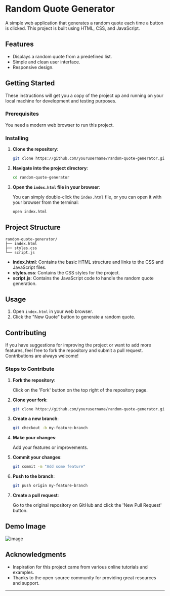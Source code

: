 # Random Quote Generator

A simple web application that generates a random quote each time a button is clicked. This project is built using HTML, CSS, and JavaScript.

## Features

- Displays a random quote from a predefined list.
- Simple and clean user interface.
- Responsive design.

## Getting Started

These instructions will get you a copy of the project up and running on your local machine for development and testing purposes.

### Prerequisites

You need a modern web browser to run this project.

### Installing

1. **Clone the repository**:

    ```bash
    git clone https://github.com/yourusername/random-quote-generator.git
    ```

2. **Navigate into the project directory**:

    ```bash
    cd random-quote-generator
    ```

3. **Open the `index.html` file in your browser**:

    You can simply double-click the `index.html` file, or you can open it with your browser from the terminal:

    ```bash
    open index.html
    ```

## Project Structure

```
random-quote-generator/
├── index.html
├── styles.css
└── script.js
```

- **index.html**: Contains the basic HTML structure and links to the CSS and JavaScript files.
- **styles.css**: Contains the CSS styles for the project.
- **script.js**: Contains the JavaScript code to handle the random quote generation.

## Usage

1. Open `index.html` in your web browser.
2. Click the "New Quote" button to generate a random quote.

## Contributing

If you have suggestions for improving the project or want to add more features, feel free to fork the repository and submit a pull request. Contributions are always welcome!

### Steps to Contribute

1. **Fork the repository**:

    Click on the 'Fork' button on the top right of the repository page.

2. **Clone your fork**:

    ```bash
    git clone https://github.com/yourusername/random-quote-generator.git
    ```

3. **Create a new branch**:

    ```bash
    git checkout -b my-feature-branch
    ```

4. **Make your changes**:

    Add your features or improvements.

5. **Commit your changes**:

    ```bash
    git commit -m "Add some feature"
    ```

6. **Push to the branch**:

    ```bash
    git push origin my-feature-branch
    ```

7. **Create a pull request**:

    Go to the original repository on GitHub and click the 'New Pull Request' button.

## Demo Image

   ![image](https://github.com/user-attachments/assets/a5502028-fa80-4d9d-9eed-3ae7215f1678)



## Acknowledgments

- Inspiration for this project came from various online tutorials and examples.
- Thanks to the open-source community for providing great resources and support.

---

